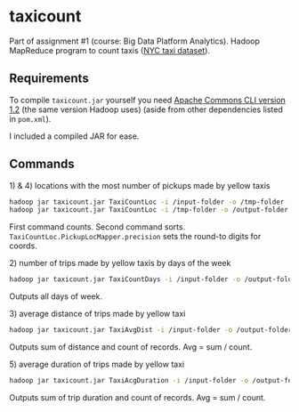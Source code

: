 # taxicount

Part of assignment #1 (course: Big Data Platform Analytics).
Hadoop MapReduce program to count taxis ([NYC taxi dataset](https://www1.nyc.gov/site/tlc/about/tlc-trip-record-data.page)).

## Requirements

To compile `taxicount.jar` yourself you need [Apache Commons CLI version 1.2](https://archive.apache.org/dist/commons/cli/source/) (the same version Hadoop uses) (aside from other dependencies listed in `pom.xml`).

I included a compiled JAR for ease.

## Commands

1\) & 4) locations with the most number of pickups made by yellow taxis

```sh
hadoop jar taxicount.jar TaxiCountLoc -i /input-folder -o /tmp-folder -r . 1
hadoop jar taxicount.jar TaxiCountLoc -i /tmp-folder -o /output-folder -r . 2
```

First command counts. Second command sorts.  
`TaxiCountLoc.PickupLocMapper.precision` sets the round-to digits for coords.

2\) number of trips made by yellow taxis by days of the week

```sh
hadoop jar taxicount.jar TaxiCountDays -i /input-folder -o /output-folder -r . 1
```

Outputs all days of week.

3\) average distance of trips made by yellow taxi

```sh
hadoop jar taxicount.jar TaxiAvgDist -i /input-folder -o /output-folder -r . 1
```

Outputs sum of distance and count of records. Avg = sum / count.

5\) average duration of trips made by yellow taxi

```sh
hadoop jar taxicount.jar TaxiAcgDuration -i /input-folder -o /output-folder -r . 1
```

Outputs sum of trip duration and count of records. Avg = sum / count.
